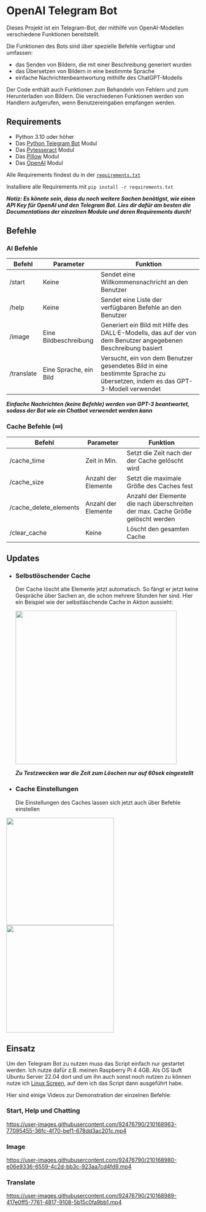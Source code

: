# OpenAI Telegram Bot
Dieses Projekt ist ein Telegram-Bot, der mithilfe von OpenAI-Modellen verschiedene Funktionen bereitstellt.

Die Funktionen des Bots sind über spezielle Befehle verfügbar und umfassen:

- das Senden von Bildern, die mit einer Beschreibung generiert wurden
- das Übersetzen von Bildern in eine bestimmte Sprache
- einfache Nachrichtenbeantwortung mithilfe des ChatGPT-Modells

Der Code enthält auch Funktionen zum Behandeln von Fehlern und zum Herunterladen von Bildern. Die verschiedenen Funktionen werden von Handlern aufgerufen, wenn Benutzereingaben empfangen werden.

## Requirements

- Python 3.10 oder höher
- Das [Python Telegram Bot](https://github.com/python-telegram-bot/python-telegram-bot) Modul
- Das [Pytesseract](https://github.com/madmaze/pytesseract) Modul
- Das [Pillow](https://github.com/python-pillow/Pillow) Modul 
- Das [OpenAI](https://github.com/openai/openai-python) Modul

Alle Requirements findest du in der [```requirements.txt```](https://github.com/github-gabriel/openai-telegram-bot/blob/main/requirements.txt)

Installiere alle Requirements mit ```pip install -r requirements.txt```

***Notiz: Es könnte sein, dass du noch weitere Sachen benötigst, wie einen API Key für OpenAI und den Telegram Bot. Lies dir dafür am besten die Documentations der einzelnen Module und deren Requirements durch!***

## Befehle

### AI Befehle

| Befehl     | Parameter              | Funktion                                                                                                                    |
|------------|------------------------|-----------------------------------------------------------------------------------------------------------------------------|
| /start     | Keine                  | Sendet eine Willkommensnachricht an den Benutzer                                                                            |
| /help      | Keine                  | Sendet eine Liste der verfügbaren Befehle an den Benutzer                                                                   |
| /image     | Eine Bildbeschreibung  | Generiert ein Bild mit Hilfe des DALL·E-Modells, das auf der von dem Benutzer angegebenen Beschreibung basiert              |
| /translate | Eine Sprache, ein Bild | Versucht, ein von dem Benutzer gesendetes Bild in eine bestimmte Sprache zu übersetzen, indem es das GPT-3-Modell verwendet |

***Einfache Nachrichten (keine Befehle) werden von GPT-3 beantwortet, sodass der Bot wie ein Chatbot verwendet werden kann***

### Cache Befehle (💤)

| Befehl                 | Parameter           | Funktion                                                                        |
|------------------------|---------------------|---------------------------------------------------------------------------------|
| /cache_time            | Zeit in Min.        | Setzt die Zeit nach der der Cache gelöscht wird                                 |
| /cache_size            | Anzahl der Elemente | Setzt die maximale Größe des Caches fest                                        |
| /cache_delete_elements | Anzahl der Elemente | Anzahl der Elemente die nach überschreiten der max. Cache Größe gelöscht werden |
| /clear_cache           | Keine               | Löscht den gesamten Cache                                                       |

## Updates

- ### Selbstlöschender Cache
  Der Cache löscht alte Elemente jetzt automatisch. So fängt er jetzt keine Gespräche über Sachen an, die schon mehrere     Stunden her sind. Hier ein Beispiel wie der 
  selbstläschende Cache in Aktion aussieht:
  
  <img src="https://user-images.githubusercontent.com/92476790/210180081-1a721d56-003b-4171-9ca1-28241d6dff0e.jpg" width="420" height="400" />
  
  ***Zu Testzwecken war die Zeit zum Löschen nur auf 60sek eingestellt***
  
 - ### Cache Einstellungen
   Die Einstellungen des Caches lassen sich jetzt auch über Befehle einstellen 

<img src="https://user-images.githubusercontent.com/92476790/211151794-3874f754-725f-4699-a7df-d35f652953ab.jpeg" width="280" height="auto" />
<br> 
<img src="https://user-images.githubusercontent.com/92476790/211151774-13c2048b-72f4-4199-b15a-564b7c3567db.jpg" width="280" height="auto" />
  
## Einsatz

Um den Telegram Bot zu nutzen muss das Script einfach nur gestartet werden. Ich nutze dafür z.B. meinen Raspberry Pi 4 4GB. Als OS läuft Ubuntu Server 22.04 dort und um ihn auch sonst noch nutzen zu können nutze ich [Linux Screen](https://linuxize.com/post/how-to-use-linux-screen/), auf dem ich das Script dann ausgeführt habe.

Hier sind einige Videos zur Demonstration der einzelnen Befehle:

### Start, Help und Chatting

https://user-images.githubusercontent.com/92476790/210168963-77095455-36fc-4f70-bef1-678dd3ac201c.mp4

### Image

https://user-images.githubusercontent.com/92476790/210168980-e06e9336-6559-4c2d-bb3c-923aa7cd4fd9.mp4

### Translate

https://user-images.githubusercontent.com/92476790/210168989-417e0ff5-7761-4817-9108-5b15c0fa9bb1.mp4





